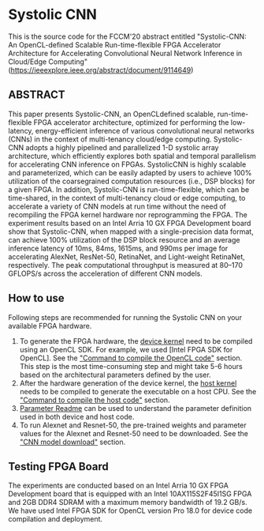 # Systolic CNN
This is the source code for the FCCM'20 abstract entitled "Systolic-CNN: An OpenCL-defined Scalable Run-time-flexible FPGA Accelerator Architecture for Accelerating Convolutional Neural Network Inference in Cloud/Edge Computing" (https://ieeexplore.ieee.org/abstract/document/9114649)

## ABSTRACT
This paper presents Systolic-CNN, an OpenCLdefined scalable, run-time-flexible FPGA accelerator architecture, optimized for performing the low-latency, energy-efficient inference of various convolutional neural networks (CNNs) in the context of multi-tenancy cloud/edge computing. Systolic-CNN adopts a highly pipelined and parallelized 1-D systolic array architecture, which efficiently explores both spatial and temporal parallelism for accelerating CNN inference on FPGAs. SystolicCNN is highly scalable and parameterized, which can be easily adapted by users to achieve 100% utilization of the coarsegrained computation resources (i.e., DSP blocks) for a given FPGA. In addition, Systolic-CNN is run-time-flexible, which can be time-shared, in the context of multi-tenancy cloud or edge computing, to accelerate a variety of CNN models at run time without the need of recompiling the FPGA kernel hardware nor reprogramming the FPGA. The experiment results based on an Intel Arria 10 GX FPGA Development board show that Systolic-CNN, when mapped with a single-precision data format, can achieve 100% utilization of the DSP block resource and an average inference latency of 10ms, 84ms, 1615ms, and 990ms per image for accelerating AlexNet, ResNet-50, RetinaNet, and Light-weight RetinaNet, respectively. The peak computational throughput is measured at 80–170 GFLOPS/s across the acceleration of different CNN models.

## How to use
Following steps are recommended for running the Systolic CNN on your available FPGA hardware.
1. To generate the FPGA hardware, the [device kernel](conv/conv/conv/device/) need to be compiled using an OpenCL SDK. For example, we used [Intel FPGA SDK for OpenCL]. See the ["Command to compile the OpenCL code"](Readme/CNN_models.md#command-to-compile-the-opencl-code) section. This step is the most time-consuming step and might take 5-6 hours based on the architectural parameters defined by the user. 
2. After the hardware generation of the device kernel, the [host kernel](conv/conv/conv/host/src) needs to be compiled to generate the executable on a host CPU. See the ["Command to compile the host code"](Readme/CNN_models.md#command-to-compile-the-host-code) section.
3. [Parameter Readme](Readme/Parameter_Readme.md) can be used to understand the parameter definition used in both device and host code. 
4. To run Alexnet and Resnet-50, the pre-trained weights and parameter values for the Alexnet and Resnet-50 need to be downloaded. See the ["CNN model download"](Readme/CNN_models.md) section.

## Testing FPGA Board
The experiments are conducted based on an Intel Arria 10 GX FPGA Development board that is equipped with an Intel 10AX115S2F45I1SG FPGA and 2GB DDR4 SDRAM with a maximum memory bandwidth of 19.2 GB/s. We have used Intel FPGA SDK for OpenCL version Pro 18.0 for device code compilation and deployment.






